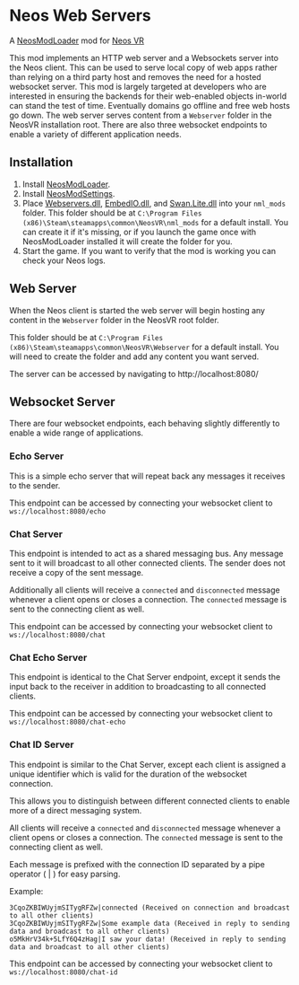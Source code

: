 # Neos Web Servers

A [NeosModLoader](https://github.com/zkxs/NeosModLoader) mod for [Neos VR](https://neos.com/) 

This mod implements an HTTP web server and a Websockets server into the Neos client. This can be used to serve local copy of web apps rather than relying on a third party host and removes the need for a hosted websocket server.
This mod is largely targeted at developers who are interested in ensuring the backends for their web-enabled objects in-world can stand the test of time. Eventually domains go offline and free web hosts go down.
The web server serves content from a `Webserver` folder in the NeosVR installation root. There are also three websocket endpoints to enable a variety of different application needs.

## Installation
1. Install [NeosModLoader](https://github.com/zkxs/NeosModLoader).
2. Install [NeosModSettings](https://github.com/badhaloninja/NeosModSettings).
2. Place [Webservers.dll](https://github.com/Zetaphor/NeosWebServers/releases/download/1.0/Webservers.dll), [EmbedIO.dll](https://github.com/Zetaphor/NeosWebServers/releases/download/1.0/EmbedIO.dll), and [Swan.Lite.dll](https://github.com/Zetaphor/NeosWebServers/releases/download/1.0/Swan.Lite.dll) into your `nml_mods` folder. This folder should be at `C:\Program Files (x86)\Steam\steamapps\common\NeosVR\nml_mods` for a default install. You can create it if it's missing, or if you launch the game once with NeosModLoader installed it will create the folder for you.
3. Start the game. If you want to verify that the mod is working you can check your Neos logs.

## Web Server

When the Neos client is started the web server will begin hosting any content in the `Webserver` folder in the NeosVR root folder. 

This folder should be at `C:\Program Files (x86)\Steam\steamapps\common\NeosVR\Webserver` for a default install. You will need to create the folder and add any content you want served.

The server can be accessed by navigating to http://localhost:8080/

## Websocket Server

There are four websocket endpoints, each behaving slightly differently to enable a wide range of applications.

### Echo Server

This is a simple echo server that will repeat back any messages it receives to the sender.

This endpoint can be accessed by connecting your websocket client to `ws://localhost:8080/echo`

### Chat Server

This endpoint is intended to act as a shared messaging bus. Any message sent to it will broadcast to all other connected clients. The sender does not receive a copy of the sent message.

Additionally all clients will receive a `connected` and `disconnected` message whenever a client opens or closes a connection. The `connected` message is sent to the connecting client as well.

This endpoint can be accessed by connecting your websocket client to `ws://localhost:8080/chat`

### Chat Echo Server

This endpoint is identical to the Chat Server endpoint, except it sends the input back to the receiver in addition to broadcasting to all connected clients.

This endpoint can be accessed by connecting your websocket client to `ws://localhost:8080/chat-echo`

### Chat ID Server

This endpoint is similar to the Chat Server, except each client is assigned a unique identifier which is valid for the duration of the websocket connection.

This allows you to distinguish between different connected clients to enable more of a direct messaging system.

All clients will receive a `connected` and `disconnected` message whenever a client opens or closes a connection. The `connected` message is sent to the connecting client as well.

Each message is prefixed with the connection ID separated by a pipe operator ( | ) for easy parsing. 

Example:

```
3CqoZKBIWUyjmSITygRFZw|connected (Received on connection and broadcast to all other clients)
3CqoZKBIWUyjmSITygRFZw|Some example data (Received in reply to sending data and broadcast to all other clients)
o5MkHrV34k+5LfY6Q4zHag|I saw your data! (Received in reply to sending data and broadcast to all other clients)
```

This endpoint can be accessed by connecting your websocket client to `ws://localhost:8080/chat-id`

